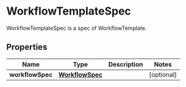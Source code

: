 

# WorkflowTemplateSpec

WorkflowTemplateSpec is a spec of WorkflowTemplate.
## Properties

Name | Type | Description | Notes
------------ | ------------- | ------------- | -------------
**workflowSpec** | [**WorkflowSpec**](WorkflowSpec.md) |  |  [optional]



